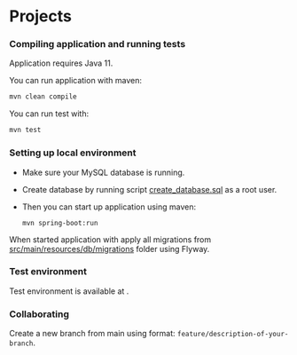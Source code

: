 # Projects

### Compiling application and running tests
Application requires Java 11.

You can run application with maven:

```java
mvn clean compile
```

You can run test with:
```java
mvn test
```


### Setting up local environment

* Make sure your MySQL database is running.
* Create database by running script [create_database.sql](src/main/resources/db/create_database.sql) as a root user.

* Then you can start up application using maven:
  ```
  mvn spring-boot:run
  ```



When started application with apply all migrations from [src/main/resources/db/migrations](src/main/resources/db/migrations) folder using Flyway.


### Test environment
Test environment is available at []().


### Collaborating
Create a new branch from main using format: `feature/description-of-your-branch`.


